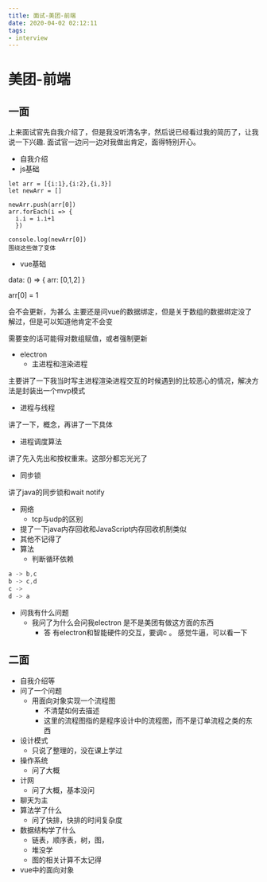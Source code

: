 ```yaml
---
title: 面试-美团-前端
date: 2020-04-02 02:12:11
tags:
- interview
---
```



# 美团-前端

## 一面

上来面试官先自我介绍了，但是我没听清名字，然后说已经看过我的简历了，让我说一下兴趣.
面试官一边问一边对我做出肯定，面得特别开心。
- 自我介绍
- js基础
```
let arr = [{i:1},{i:2},{i,3}]
let newArr = []

newArr.push(arr[0])
arr.forEach(i => {
  i.i = i.i+1
  })

console.log(newArr[0])
围绕这些做了变体
```
- vue基础

data: () => {
  arr: [0,1,2]
}

arr[0] = 1

会不会更新，为甚么
主要还是问vue的数据绑定，但是关于数组的数据绑定没了解过，但是可以知道他肯定不会变

需要变的话可能得对数组赋值，或者强制更新

- electron
  - 主进程和渲染进程

主要讲了一下我当时写主进程渲染进程交互的时候遇到的比较恶心的情况，解决方法是封装出一个mvp模式

- 进程与线程

讲了一下，概念，再讲了一下具体

- 进程调度算法

讲了先入先出和按权重来。这部分都忘光光了

- 同步锁

讲了java的同步锁和wait notify

- 网络
  - tcp与udp的区别
- 提了一下java内存回收和JavaScript内存回收机制类似
- 其他不记得了
- 算法
  - 判断循环依赖

``` JavaScript
a -> b,c
b -> c,d
c ->
d -> a
```
- 问我有什么问题
  - 我问了为什么会问我electron 是不是美团有做这方面的东西
    - 答 有electron和智能硬件的交互，要调c 。 感觉牛逼，可以看一下


## 二面

- 自我介绍等
- 问了一个问题
  - 用面向对象实现一个流程图
    - 不清楚如何去描述
    - 这里的流程图指的是程序设计中的流程图，而不是订单流程之类的东西
- 设计模式
  - 只说了整理的，没在课上学过
- 操作系统
  - 问了大概
- 计网
  - 问了大概，基本没问
- 聊天为主
- 算法学了什么
  - 问了快排，快排的时间复杂度
- 数据结构学了什么
  - 链表，顺序表，树，图，
  - 堆没学
  - 图的相关计算不太记得
- vue中的面向对象
